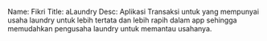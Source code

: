 Name: Fikri
Title: aLaundry
Desc: Aplikasi Transaksi untuk yang mempunyai usaha laundry untuk lebih tertata dan lebih rapih dalam app sehingga memudahkan pengusaha laundry untuk memantau usahanya.


